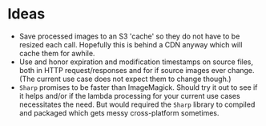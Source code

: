 # Ideas

* Save processed images to an S3 'cache' so they do not have to be resized each call. Hopefully this is behind a CDN anyway which will cache them for awhile.
* Use and honor expiration and modification timestamps on source files, both in HTTP request/responses and for if source images ever change. (The current use case does not expect them to change though.)
* `Sharp` promises to be faster than ImageMagick. Should try it out to see if it helps and/or if the lambda processing for your current use cases necessitates the need. But would required the `Sharp` library to compiled and packaged which gets messy cross-platform sometimes.
